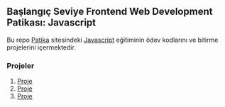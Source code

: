 ## Başlangıç Seviye Frontend Web Development Patikası: Javascript
Bu repo [Patika](https://academy.patika.dev/tr) sitesindeki [Javascript](https://academy.patika.dev/courses/javascript) eğitiminin ödev kodlarını ve bitirme projelerini içermektedir.

### Projeler
1. [Proje](https://academy.patika.dev/tr/courses/javascript/odev1)
2. [Proje](https://academy.patika.dev/tr/courses/javascript/odev2)
3. [Proje](https://academy.patika.dev/tr/courses/javascript/odev3)